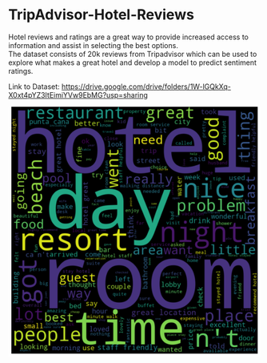 # TripAdvisor-Hotel-Reviews
Hotel reviews and ratings are a great way to provide increased access to information and assist in selecting the best options. <br>
The dataset consists of 20k reviews from Tripadvisor which can be used to explore what makes a great hotel and develop a model to predict sentiment ratings.

Link to Dataset: https://drive.google.com/drive/folders/1W-lGQkXq-X0xt4pYZ3ItEimiYVw9EbMG?usp=sharing

![Most_Used_Words](https://github.com/sanjsvk/TripAdvisor-Hotel-Reviews/blob/main/Most_Used_Words.png)
